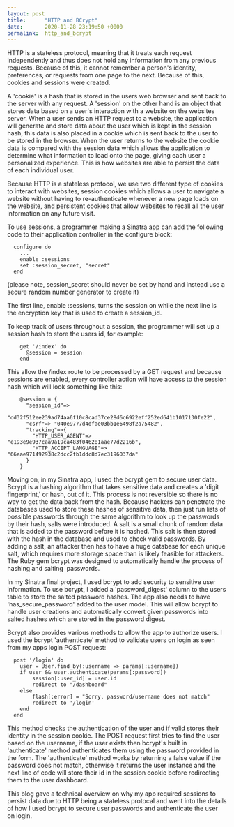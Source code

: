 ```yaml
---
layout: post
title:      "HTTP and BCrypt"
date:       2020-11-28 23:19:50 +0000
permalink:  http_and_bcrypt
---
```



HTTP is a stateless protocol, meaning that it treats each request independently and thus does not hold any information from any previous requests. Because of this, it cannot remember a person's identity, preferences, or requests from one page to the next. Because of this, cookies and sessions were created. 

A 'cookie' is a hash that is stored in the users web browser and sent back to the server with any request. A 'session' on the other hand is an object that stores data based on a user's interaction with a website on the websites server. When a user sends an HTTP request to a website, the application will generate and store data about the user which is kept in the session hash, this data is also placed in a cookie which is sent back to the user to be stored in the browser. When the user returns to the website the cookie data is compared with the session data which allows the application to determine what information to load onto the page, giving each user a personalized experience. This is how websites are able to persist the data of each individual user. 

Because HTTP is a stateless protocol, we use two different type of cookies to interact with websites, session cookies which allows a user to navigate a website without having to re-authenticate whenever a new page loads on the website, and persistent cookies that allow websites to recall all the user information on any future visit.

To use sessions, a programmer making a Sinatra app can add the following code to their application controller in the configure block:

```
  configure do
    ...
    enable :sessions
    set :session_secret, "secret"
  end
```

(please note, session_secret should never be set by hand and instead use a secure random number generator to create it)

The first line, enable :sessions, turns the session on while the next line is the encryption key that is used to create a session_id.

To keep track of users throughout a session, the programmer will set up a session hash to store the users id, for example:

```
    get '/index' do 
      @session = session
    end
```

This allow the /index route to be processed by a GET request and because sessions are enabled, every controller action will have access to the session hash which will look something like this:

```
    @session = {
      "session_id"=>  
        "dd32f512ee239ad74aa6f10c8cad37ce28d6c6922eff252ed641b1017130fe22", 
      "csrf"=> "040e9777d4dfae03bb1e6498f2a75482", 
      "tracking"=>{ 
        "HTTP_USER_AGENT"=> "e193e9e937caa9a19ca483f046281aae77d2216b", 
        "HTTP_ACCEPT_LANGUAGE"=> "66eae971492938c2dcc2fb1ddc8d7ec3196037da"
      }
    }
```

Moving on, in my Sinatra app, I used the bcrypt gem to secure user data. Bcrypt is a hashing algorithm that takes sensitive data and creates a 'digit fingerprint,' or hash, out of it. This process is not reversible so there is no way to get the data back from the hash. Because hackers can penetrate the databases used to store these hashes of sensitive data, then just run lists of possible passwords through the same algorithm to look up the passwords by their hash, salts were introduced. A salt is a small chunk of random data that is added to the password before it is hashed. This salt is then stored with the hash in the database and used to check valid passwords. By adding a salt, an attacker then has to have a huge database for each unique salt, which requires more storage space than is likely feasible for attackers. The Ruby gem bcrypt was designed to automatically handle the process of hashing and salting  passwords.

In my Sinatra final project, I used bcrypt to add security to sensitive user information. To use bcrypt, I added a 'password_digest' column to the users table to store the salted password hashes. The app also needs to have 'has_secure_password' added to the user model. This will allow bcrypt to handle user creations and automatically convert given passwords into salted hashes which are stored in the password digest. 

Bcrypt also provides various methods to allow the app to authorize users. I used the bcrypt 'authenticate' method to validate users on login as seen from my apps login POST request:
```
  post '/login' do
    user = User.find_by(:username => params[:username])
    if user && user.authenticate(params[:password])
        session[:user_id] = user.id
        redirect to "/dashboard"
    else
        flash[:error] = "Sorry, password/username does not match"
        redirect to '/login'
    end
  end
```

This method checks the authentication of the user and if valid stores their identity in the session cookie. The POST request first tries to find the user based on the username, if the user exists then bcrypt's built in 'authenticate' method authenticates them using the password provided in the form. The 'authenticate' method works by returning a false value if the password does not match, otherwise it returns the user instance and the next line of code will store their id in the session cookie before redirecting them to the user dashboard. 

This blog gave a technical overview on why my app required sessions to persist data due to HTTP being a stateless protocal and went into the details of how I used bcrypt to secure user passwords and authenticate the user on login. 
